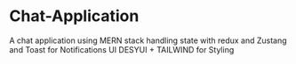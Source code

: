 # Chat-Application
A chat application using MERN stack handling state with redux and Zustang and Toast for Notifications UI DESYUI + TAILWIND for Styling 

